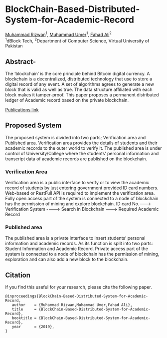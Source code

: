 # BlockChain-Based-Distributed-System-for-Academic-Record
[Muhammad Rizwan](https://rizwan3d.com/)<sup>1</sup>, [Muhammad Umer](https://www.facebook.com/its.Umer)<sup>1</sup>, [Fahad Ali](https://www.facebook.com/fahadalidarwin)<sup>2</sup>  
 <sup>1</sup>dBlock Tech, <sup>2</sup>Department of Computer Science, Virtual University of Pakistan

## Abstract- 
The ‘blockchain’ is the core principle behind Bitcoin digital currency. A blockchain is a decentralized, distributed technology that use to store a digital record of any event. A set of algorithms agrees to generate a new block that is valid as well as true. The data structure affiliated with each block makes it tamper-proof. This paper proposes a permanent distributed ledger of Academic record based on the private blockchain.

[Publications link](http://dblock.website/publications/BlockChain%20Based%20Distributed%20System%20for%20Academic%20Record.pdf)

## Proposed System
The proposed system is divided into two parts; Verification area and Published area. Verification area provides the details of students and their academic records to the outer world to verify it. The published area is under control of University/College where the students’ personal information and transcript data of academic records are published on the blockchain.
 
### Verification Area
Verification area is a public interface to verify or to view the academic record of students by just entering government provided ID card numbers. Web-based or RestFull API is required to implement the verification area. Fully open access part of the system is connected to a node of blockchain has the permission of mining and explore blockchain.
ID card No.---> Verification System ----> Search in Blockchain ---> Required Academic Record
### Published area
The published area is a private interface to insert students’ personal information and academic records. As its function is split into two parts: Student Information and Academic Record. Private access part of the system is connected to a node of blockchain has the permission of mining, exploration and can also add a new block to the blockchain.

## Citation

If you find this useful for your research, please cite the following paper.

```
@inproceedings{BlockChain-Based-Distributed-System-for-Academic-Record,
   author    = {Muhammad Rizwan,Muhammad Umer,Fahad Ali},
   title     = {BlockChain-Based-Distributed-System-for-Academic-Record},
   booktitle = {BlockChain-Based-Distributed-System-for-Academic-Record},   
   year      = {2019},
}
```
